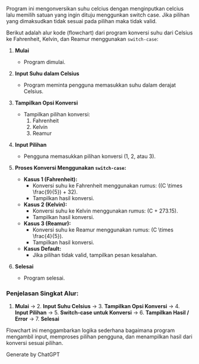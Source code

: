 Program ini mengonversikan suhu celcius dengan menginputkan celcius lalu memilih satuan yang ingin dituju menggunkan switch case. Jika pilihan yang dimaksudkan tidak sesuai pada pilihan maka tidak valid. 

Berikut adalah alur kode (flowchart) dari program konversi suhu dari Celsius ke Fahrenheit, Kelvin, dan Reamur menggunakan `switch-case`:

1. **Mulai**
   - Program dimulai.

2. **Input Suhu dalam Celsius**
   - Program meminta pengguna memasukkan suhu dalam derajat Celsius.

3. **Tampilkan Opsi Konversi**
   - Tampilkan pilihan konversi: 
     1. Fahrenheit
     2. Kelvin
     3. Reamur

4. **Input Pilihan**
   - Pengguna memasukkan pilihan konversi (1, 2, atau 3).

5. **Proses Konversi Menggunakan `switch-case`:**
   - **Kasus 1 (Fahrenheit):** 
     - Konversi suhu ke Fahrenheit menggunakan rumus: \((C \times \frac{9}{5}) + 32\).
     - Tampilkan hasil konversi.
   - **Kasus 2 (Kelvin):** 
     - Konversi suhu ke Kelvin menggunakan rumus: \(C + 273.15\).
     - Tampilkan hasil konversi.
   - **Kasus 3 (Reamur):** 
     - Konversi suhu ke Reamur menggunakan rumus: \(C \times \frac{4}{5}\).
     - Tampilkan hasil konversi.
   - **Kasus Default:** 
     - Jika pilihan tidak valid, tampilkan pesan kesalahan.

6. **Selesai**
   - Program selesai.

### Penjelasan Singkat Alur:

1. **Mulai** → 2. **Input Suhu Celsius** → 3. **Tampilkan Opsi Konversi** → 4. **Input Pilihan** → 5. **Switch-case untuk Konversi** → 6. **Tampilkan Hasil / Error** → 7. **Selesai**

Flowchart ini menggambarkan logika sederhana bagaimana program mengambil input, memproses pilihan pengguna, dan menampilkan hasil dari konversi sesuai pilihan.

Generate by ChatGPT
